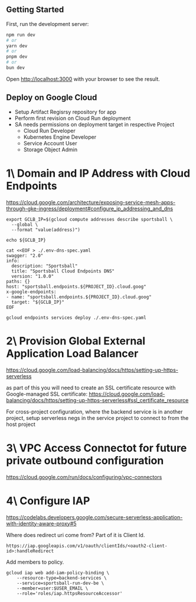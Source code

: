 ## Getting Started

First, run the development server:

```bash
npm run dev
# or
yarn dev
# or
pnpm dev
# or
bun dev
```

Open [http://localhost:3000](http://localhost:3000) with your browser to see the result.

## Deploy on Google Cloud

- Setup Artifact Regisrsy repository for app
- Perform first revision on Cloud Run deployment
- SA needs permissions on deployment target in respective Project
  - Cloud Run Developer
  - Kubernetes Engine Developer
  - Service Account User
  - Storage Object Admin

# 1\ Domain and IP Address with Cloud Endpoints
https://cloud.google.com/architecture/exposing-service-mesh-apps-through-gke-ingress/deployment#configure_ip_addressing_and_dns

```
export GCLB_IP=$(gcloud compute addresses describe sportsball \
  --global \
  --format "value(address)")

echo ${GCLB_IP}
```

```
cat <<EOF > ./.env-dns-spec.yaml
swagger: "2.0"
info:
  description: "Sportsball"
  title: "Sportsball Cloud Endpoints DNS"
  version: "1.0.0"
paths: {}
host: "sportsball.endpoints.${PROJECT_ID}.cloud.goog"
x-google-endpoints:
- name: "sportsball.endpoints.${PROJECT_ID}.cloud.goog"
  target: "${GCLB_IP}"
EOF
```

```
gcloud endpoints services deploy ./.env-dns-spec.yaml
```

# 2\ Provision Global External Application Load Balancer
https://cloud.google.com/load-balancing/docs/https/setting-up-https-serverless

as part of this you will need to create an SSL certificate resource with
Google-managed SSL certificate: https://cloud.google.com/load-balancing/docs/https/setting-up-https-serverless#ssl_certificate_resource

For cross-project configuration, where the backend service is in another
project, setup serverless negs in the service project to connect to from
the host project

# 3\ VPC Access Connectot for future private outbound configuration
https://cloud.google.com/run/docs/configuring/vpc-connectors


# 4\ Configure IAP
https://codelabs.developers.google.com/secure-serverless-application-with-identity-aware-proxy#5

Where does redirect uri come from? Part of it is Client Id.
```
https://iap.googleapis.com/v1/oauth/clientIds/<oauth2-client-id>:handleRedirect
```

Add members to policy.
```
gcloud iap web add-iam-policy-binding \
    --resource-type=backend-services \
    --service=sportsball-run-dev-be \
    --member=user:$USER_EMAIL \
    --role='roles/iap.httpsResourceAccessor'
```
